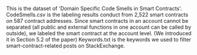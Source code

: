 This is the dataset of 'Domain Specific Code Smells in Smart Contracts'.  CodeSmells.csv is the labeling results conduct from 2,522 smart contracts on 587 contract addresses. Since smart contracts in an account cannot be separated (all public and external functions in one account can be called by outside), we labeled the smart contract at the account level. (We introduced it in Section 5.2 of the paper)
Keywords.txt is the keywords we used to filter smart-contract-related posts on StackExchange.
